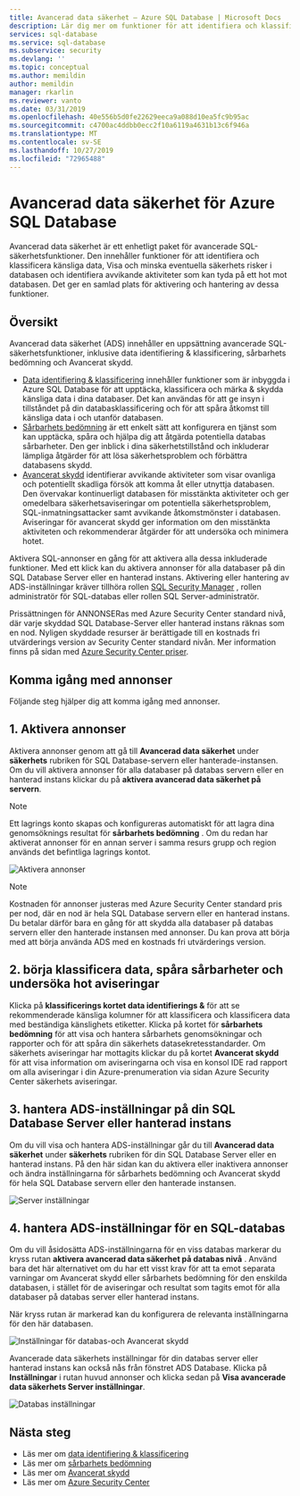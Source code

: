 ```yaml
---
title: Avancerad data säkerhet – Azure SQL Database | Microsoft Docs
description: Lär dig mer om funktioner för att identifiera och klassificera känsliga data, hantera dina databas sårbarheter och identifiera avvikande aktiviteter som kan tyda på ett hot mot din Azure SQL-databas.
services: sql-database
ms.service: sql-database
ms.subservice: security
ms.devlang: ''
ms.topic: conceptual
ms.author: memildin
author: memildin
manager: rkarlin
ms.reviewer: vanto
ms.date: 03/31/2019
ms.openlocfilehash: 40e556b5d0fe22629eeca9a088d10ea5fc9b95ac
ms.sourcegitcommit: c4700ac4ddbb0ecc2f10a6119a4631b13c6f946a
ms.translationtype: MT
ms.contentlocale: sv-SE
ms.lasthandoff: 10/27/2019
ms.locfileid: "72965488"
---
```

# <a name="advanced-data-security-for-azure-sql-database"></a>Avancerad data säkerhet för Azure SQL Database

Avancerad data säkerhet är ett enhetligt paket för avancerade SQL-säkerhetsfunktioner. Den innehåller funktioner för att identifiera och klassificera känsliga data, Visa och minska eventuella säkerhets risker i databasen och identifiera avvikande aktiviteter som kan tyda på ett hot mot databasen. Det ger en samlad plats för aktivering och hantering av dessa funktioner.

## <a name="overview"></a>Översikt

Avancerad data säkerhet (ADS) innehåller en uppsättning avancerade SQL-säkerhetsfunktioner, inklusive data identifiering & klassificering, sårbarhets bedömning och Avancerat skydd.

- [Data identifiering & klassificering](sql-database-data-discovery-and-classification.md) innehåller funktioner som är inbyggda i Azure SQL Database för att upptäcka, klassificera och märka & skydda känsliga data i dina databaser. Det kan användas för att ge insyn i tillståndet på din databasklassificering och för att spåra åtkomst till känsliga data i och utanför databasen.
- [Sårbarhets bedömning](sql-vulnerability-assessment.md) är ett enkelt sätt att konfigurera en tjänst som kan upptäcka, spåra och hjälpa dig att åtgärda potentiella databas sårbarheter. Den ger inblick i dina säkerhetstillstånd och inkluderar lämpliga åtgärder för att lösa säkerhetsproblem och förbättra databasens skydd.
- [Avancerat skydd](sql-database-threat-detection-overview.md) identifierar avvikande aktiviteter som visar ovanliga och potentiellt skadliga försök att komma åt eller utnyttja databasen. Den övervakar kontinuerligt databasen för misstänkta aktiviteter och ger omedelbara säkerhetsaviseringar om potentiella säkerhetsproblem, SQL-inmatningsattacker samt avvikande åtkomstmönster i databasen. Aviseringar för avancerat skydd ger information om den misstänkta aktiviteten och rekommenderar åtgärder för att undersöka och minimera hotet.

Aktivera SQL-annonser en gång för att aktivera alla dessa inkluderade funktioner. Med ett klick kan du aktivera annonser för alla databaser på din SQL Database Server eller en hanterad instans. Aktivering eller hantering av ADS-inställningar kräver tillhöra rollen [SQL Security Manager](https://docs.microsoft.com/azure/role-based-access-control/built-in-roles#sql-security-manager) , rollen administratör för SQL-databas eller rollen SQL Server-administratör. 

Prissättningen för ANNONSERas med Azure Security Center standard nivå, där varje skyddad SQL Database-Server eller hanterad instans räknas som en nod. Nyligen skyddade resurser är berättigade till en kostnads fri utvärderings version av Security Center standard nivån. Mer information finns på sidan med [Azure Security Center priser](https://azure.microsoft.com/pricing/details/security-center/).

## <a name="getting-started-with-ads"></a>Komma igång med annonser

Följande steg hjälper dig att komma igång med annonser.

## <a name="1-enable-ads"></a>1. Aktivera annonser

Aktivera annonser genom att gå till **Avancerad data säkerhet** under **säkerhets** rubriken för SQL Database-servern eller hanterade-instansen. Om du vill aktivera annonser för alla databaser på databas servern eller en hanterad instans klickar du på **aktivera avancerad data säkerhet på servern**.

> [!NOTE]
> Ett lagrings konto skapas och konfigureras automatiskt för att lagra dina genomsöknings resultat för **sårbarhets bedömning** . Om du redan har aktiverat annonser för en annan server i samma resurs grupp och region används det befintliga lagrings kontot.

![Aktivera annonser](./media/sql-advanced-protection/enable_ads.png) 

> [!NOTE]
> Kostnaden för annonser justeras med Azure Security Center standard pris per nod, där en nod är hela SQL Database servern eller en hanterad instans. Du betalar därför bara en gång för att skydda alla databaser på databas servern eller den hanterade instansen med annonser. Du kan prova att börja med att börja använda ADS med en kostnads fri utvärderings version.

## <a name="2-start-classifying-data-tracking-vulnerabilities-and-investigating-threat-alerts"></a>2. börja klassificera data, spåra sårbarheter och undersöka hot aviseringar

Klicka på **klassificerings kortet data identifierings &** för att se rekommenderade känsliga kolumner för att klassificera och klassificera data med beständiga känslighets etiketter. Klicka på kortet för **sårbarhets bedömning** för att visa och hantera sårbarhets genomsökningar och rapporter och för att spåra din säkerhets datasekretesstandarder. Om säkerhets aviseringar har mottagits klickar du på kortet **Avancerat skydd** för att visa information om aviseringarna och visa en konsol IDE rad rapport om alla aviseringar i din Azure-prenumeration via sidan Azure Security Center säkerhets aviseringar.

## <a name="3-manage-ads-settings-on-your-sql-database-server-or-managed-instance"></a>3. hantera ADS-inställningar på din SQL Database Server eller hanterad instans

Om du vill visa och hantera ADS-inställningar går du till **Avancerad data säkerhet** under **säkerhets** rubriken för din SQL Database Server eller en hanterad instans. På den här sidan kan du aktivera eller inaktivera annonser och ändra inställningarna för sårbarhets bedömning och Avancerat skydd för hela SQL Database servern eller den hanterade instansen.

![Server inställningar](./media/sql-advanced-protection/server_settings.png) 

## <a name="4-manage-ads-settings-for-a-sql-database"></a>4. hantera ADS-inställningar för en SQL-databas

Om du vill åsidosätta ADS-inställningarna för en viss databas markerar du kryss rutan **aktivera avancerad data säkerhet på databas nivå** . Använd bara det här alternativet om du har ett visst krav för att ta emot separata varningar om Avancerat skydd eller sårbarhets bedömning för den enskilda databasen, i stället för de aviseringar och resultat som tagits emot för alla databaser på databas server eller hanterad instans.

När kryss rutan är markerad kan du konfigurera de relevanta inställningarna för den här databasen.
 
![Inställningar för databas-och Avancerat skydd](./media/sql-advanced-protection/database_threat_detection_settings.png) 

Avancerade data säkerhets inställningar för din databas server eller hanterad instans kan också nås från fönstret ADS Database. Klicka på **Inställningar** i rutan huvud annonser och klicka sedan på **Visa avancerade data säkerhets Server inställningar**. 

![Databas inställningar](./media/sql-advanced-protection/database_settings.png) 

## <a name="next-steps"></a>Nästa steg 

- Läs mer om [data identifiering & klassificering](sql-database-data-discovery-and-classification.md) 
- Läs mer om [sårbarhets bedömning](sql-vulnerability-assessment.md) 
- Läs mer om [Avancerat skydd](sql-database-threat-detection.md)
- Läs mer om [Azure Security Center](https://docs.microsoft.com/azure/security-center/security-center-intro)
